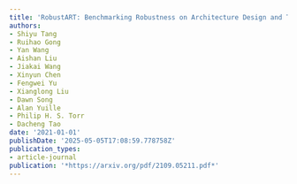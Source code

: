 ```yaml
---
title: 'RobustART: Benchmarking Robustness on Architecture Design and Training Techniques'
authors:
- Shiyu Tang
- Ruihao Gong
- Yan Wang
- Aishan Liu
- Jiakai Wang
- Xinyun Chen
- Fengwei Yu
- Xianglong Liu
- Dawn Song
- Alan Yuille
- Philip H. S. Torr
- Dacheng Tao
date: '2021-01-01'
publishDate: '2025-05-05T17:08:59.778758Z'
publication_types:
- article-journal
publication: '*https://arxiv.org/pdf/2109.05211.pdf*'
---
```

